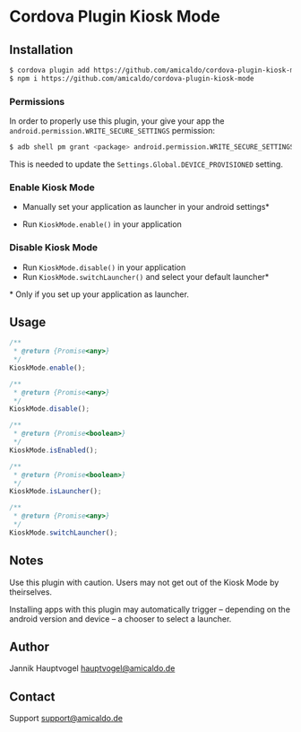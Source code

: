 # Cordova Plugin Kiosk Mode

## Installation

```bash
$ cordova plugin add https://github.com/amicaldo/cordova-plugin-kiosk-mode
$ npm i https://github.com/amicaldo/cordova-plugin-kiosk-mode
```

### Permissions

In order to properly use this plugin, your give your app the `android.permission.WRITE_SECURE_SETTINGS` permission:

```bash
$ adb shell pm grant <package> android.permission.WRITE_SECURE_SETTINGS
```

This is needed to update the `Settings.Global.DEVICE_PROVISIONED` setting.

### Enable Kiosk Mode

* Manually set your application as launcher in your android settings*

* Run `KioskMode.enable()` in your application

### Disable Kiosk Mode

* Run `KioskMode.disable()` in your application
* Run `KioskMode.switchLauncher()` and select your default launcher*

\* Only if you set up your application as launcher.

## Usage

```typescript
/**
 * @return {Promise<any>}
 */
KioskMode.enable();

/**
 * @return {Promise<any>}
 */
KioskMode.disable();

/**
 * @return {Promise<boolean>}
 */
KioskMode.isEnabled();

/**
 * @return {Promise<boolean>}
 */
KioskMode.isLauncher();

/**
 * @return {Promise<any>}
 */
KioskMode.switchLauncher();
```

## Notes

Use this plugin with caution. Users may not get out of the Kiosk Mode by theirselves.

Installing apps with this plugin may automatically trigger – depending on the android version and device – a chooser to select a launcher.

## Author

Jannik Hauptvogel <hauptvogel@amicaldo.de>

## Contact

Support <support@amicaldo.de>
